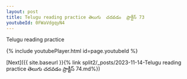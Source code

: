 ```yaml
---
layout: post
title: Telugu reading practice తెలుగు  చదవడం  ప్రాక్టీస్ 73
youtubeId: 0FWaVdgqyN4
---
```

 
 
Telugu reading practice
 
 
 
 
 


{% include youtubePlayer.html id=page.youtubeId %}
 
[Next]({{ site.baseurl }}{% link  split2/_posts/2023-11-14-Telugu reading practice తెలుగు  చదవడం  ప్రాక్టీస్ 74.md%})
 
